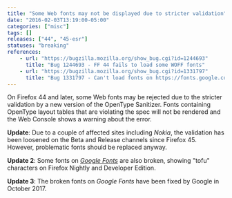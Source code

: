 ```yaml
---
title: "Some Web fonts may not be displayed due to stricter validation"
date: "2016-02-03T13:19:00-05:00"
categories: ["misc"]
tags: []
releases: ["44", "45-esr"]
statuses: "breaking"
references:
    - url: "https://bugzilla.mozilla.org/show_bug.cgi?id=1244693"
      title: "Bug 1244693 - FF 44 fails to load some WOFF fonts"
    - url: "https://bugzilla.mozilla.org/show_bug.cgi?id=1331797"
      title: "Bug 1331797 - Can't load fonts on https://fonts.google.com/"
---
```

On Firefox 44 and later, some Web fonts may be rejected due to the stricter validation by a new version of the OpenType Sanitizer. Fonts containing OpenType layout tables that are violating the spec will not be rendered and the Web Console shows a warning about the error.

**Update**: Due to a couple of affected sites including *Nokia*, the validation has been loosened on the Beta and Release channels since Firefox 45. However, problematic fonts should be replaced anyway.

**Update 2**: Some fonts on [*Google Fonts*](https://fonts.google.com/) are also broken, showing "tofu" characters on Firefox Nightly and Developer Edition.

**Update 3**: The broken fonts on *Google Fonts* have been fixed by Google in October 2017.

